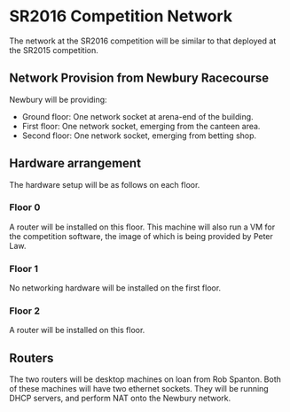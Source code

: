 # SR2016 Competition Network

The network at the SR2016 competition will be similar to that deployed
at the SR2015 competition.

## Network Provision from Newbury Racecourse

Newbury will be providing:

* Ground floor: One network socket at arena-end of the building.
* First floor: One network socket, emerging from the canteen area.
* Second floor: One network socket, emerging from betting shop.

## Hardware arrangement

The hardware setup will be as follows on each floor.

### Floor 0

A router will be installed on this floor.  This machine will also run
a VM for the competition software, the image of which is being
provided by Peter Law.

### Floor 1

No networking hardware will be installed on the first floor.

### Floor 2

A router will be installed on this floor.

## Routers

The two routers will be desktop machines on loan from Rob Spanton.
Both of these machines will have two ethernet sockets.  They will be
running DHCP servers, and perform NAT onto the Newbury network.
